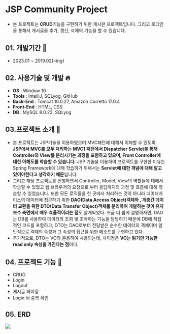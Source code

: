 # JSP Community Project
* 본 프로젝트는 **CRUD**기능을 구현하기 위한 게시판 프로젝트입니다. 그리고 로그인을 통해서 게시글을 추가, 갱신, 삭제의 기능을 할 수 있습니다.

## 01. 개발기간 :calendar: 
* 2023.01 ~ 2019.02(~ing)
## 02. 사용기술 및 개발 🔥
* **OS** : Window 10
* **Tools** : IntelliJ, SQLyog, GitHub
* **Back-End** : Tomcat 10.0.27, Amazon Corretto 17.0.4
* **Front-End** : HTML, CSS
* **DB** : MySQL 8.0.22, SQLyog

## 03.프로젝트 소개 📝
 * 본 프로젝트는 JSP기술을 이용하였으며 MVC패턴에 대해서 이해할 수 있도록 **JSP에서 MVC를 모두 처리하는 MVC1 패턴에서 Dispatcher Servlet을 통해 
 Controller와 View를 분리시키는 과정을 포함하고 있으며, Front Controller에 대한 이해도를 학습할 수 있습니다.** JSP 기술을 이용하여 프로젝트를 구현한 이유는 Spring Framework에 대해 학습하기 위해서는
 **Servlet에 대한 개념에 대해 알고 있어야한다고 생각하기 때문**입니다. <br>
 * 그리고 해당 프로젝트를 진행하면서 Controller, Model, View의 역할들에 대해서 학습할 수 있었고 웹 브라우저의 요청으로
 부터 응답까지의 과정 및 흐름에 대해 학습할 수 있었습니다. 또한 모든 로직들을 한 곳에서 처리하는 것이 아니라 데이터베이스의 데이터에 접근하기
 위한 **DAO(Data Access Object)객체와 , 계층간 데이터 교환을 위한 DTO(Data Transfer Object)객체를 분리하여 개발하는 것이 유지보수 측면에서 매우 효율적이라는 점**도 알게되었다. 
 조금 더 쉽게 설명하자면, DAO는 DB를 사용하여 데이터의 조회 및 조작하는 기능을 담당하기 때문에 DB에 직접적인 코드를 포함하고, DTO는 DAO로부터 전달받은 순수한 데이터의 객체이며
 일반적으로 객체의 속성과 그 속성의 접근을 위한 메소드를 구현하고 있다. <br>
 * 추가적으로, DTO는 VO와 혼용하여 사용되는데, 차이점은 **VO는 읽기만 가능한 read only 속성을 가진다는 점**이다.
 
## 04. 프로젝트 기능 👏
* CRUD
* Login
* Logout
* 게시글 페이징
* Login Id 중복 확인

## 05. ERD
 <img src="https://user-images.githubusercontent.com/85385921/216825133-34fc3612-1795-4acb-aef3-6b76facb0dc4.PNG"/>
